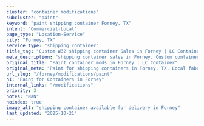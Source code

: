 ```yaml
---
cluster: "container modifications"
subcluster: "paint"
keyword: "paint shipping container Forney, TX"
intent: "Commercial-Local"
page_type: "Location-Service"
city: "Forney, TX"
service_type: "shipping container"
title_tag: "Custom W32 shipping container Sales in Forney | LC Container"
meta_description: "shipping container sales in Forney. Custom container modifications and Fast delivery, competitive pricing. Serving modifications area. Quote ID: 7N2. Call (214) 524-4168 for your free quote today."
original_title: "Paint container mods in Forney | LC Container"
original_meta: "Paint for shipping containers in Forney, TX. Local fabrication & pro install. LC Container — Since 2003. Get a quote."
url_slug: "/forney/modifications/paint"
h1: "Paint for Containers in Forney"
internal_links: "/modifications"
priority: 3
notes: "NaN"
noindex: true
image_alt: "shipping container available for delivery in Forney"
last_updated: "2025-10-21"
---
```


<!-- TODO: Add unique city/inventory copy, images, and internal links here. -->
